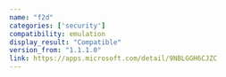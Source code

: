 ```yaml
---
name: "f2d"
categories: ['security']
compatibility: emulation
display_result: "Compatible"
version_from: "1.1.1.0"
link: https://apps.microsoft.com/detail/9NBLGGH6CJZC
---
```

